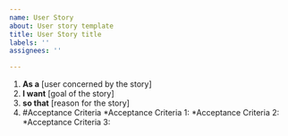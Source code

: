 ```yaml
---
name: User Story
about: User story template
title: User Story title
labels: ''
assignees: ''

---
```


1. **As a** [user concerned by the story]
1. **I want** [goal of the story]
1. **so that** [reason for the story]
1. #Acceptance Criteria
*Acceptance Criteria 1:
*Acceptance Criteria 2:
*Acceptance Criteria 3:
